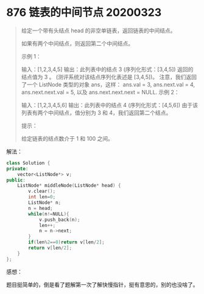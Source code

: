 # 876 链表的中间节点 20200323

> 给定一个带有头结点 head 的非空单链表，返回链表的中间结点。
>
> 如果有两个中间结点，则返回第二个中间结点。
>
> 示例 1：
>
> 输入：[1,2,3,4,5]
> 输出：此列表中的结点 3 (序列化形式：[3,4,5])
> 返回的结点值为 3 。 (测评系统对该结点序列化表述是 [3,4,5])。
> 注意，我们返回了一个 ListNode 类型的对象 ans，这样：
> ans.val = 3, ans.next.val = 4, ans.next.next.val = 5, 以及 ans.next.next.next = NULL.
> 示例 2：
>
> 输入：[1,2,3,4,5,6]
> 输出：此列表中的结点 4 (序列化形式：[4,5,6])
> 由于该列表有两个中间结点，值分别为 3 和 4，我们返回第二个结点。
>
>
> 提示：
>
> 给定链表的结点数介于 1 和 100 之间。

解法：

```c++
class Solution {
private:
    vector<ListNode*> v;
public:
    ListNode* middleNode(ListNode* head) {
        v.clear();
        int len=0;
        ListNode* n;
        n = head;
        while(n!=NULL){
            v.push_back(n);
            len++;
            n = n->next;
        }
        if(len%2==0)return v[len/2];
        return v[len/2];
    }
};
```

感想：

题目挺简单的，倒是看了题解第一次了解快慢指针，挺有意思的，别的也没啥了。